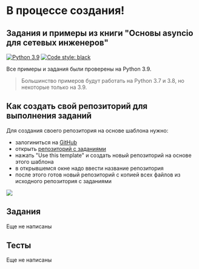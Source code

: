 # В процессе создания!

## Задания и примеры из книги "Основы asyncio для сетевых инженеров"

[![Python 3.9](https://img.shields.io/badge/python-3.9-blue.svg)](https://www.python.org/downloads/release/python-390/) [![Code style: black](https://img.shields.io/badge/code%20style-black-000000.svg)](https://github.com/psf/black)

Все примеры и задания были проверены на Python 3.9.

> Большинство примеров будут работать на Python 3.7 и 3.8, но некоторые только на 3.9.

## Как создать свой репозиторий для выполнения заданий

Для создания своего репозитория на основе шаблона нужно:

-  залогиниться на [GitHub](https://github.com/)
-  открыть [репозиторий с заданиями](https://github.com/natenka/asyncpyneng-examples-exercises)
-  нажать "Use this template" и создать новый репозиторий на основе этого шаблона
-  в открывшемся окне надо ввести название репозитория
-  после этого готов новый репозиторий с копией всех файлов из исходного репозитория с заданиями

![](https://raw.githubusercontent.com/natenka/PyNEng/master/images/git/github_use_template.png)

## Задания

Еще не написаны

## Тесты

Еще не написаны
